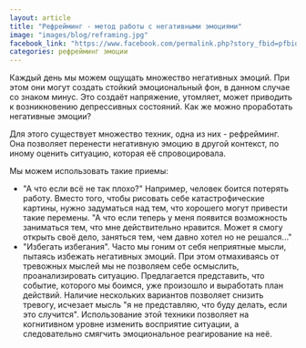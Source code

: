 ```yaml
---
layout: article
title: "Рефрейминг - метод работы с негативными эмоциями"
image: "images/blog/reframing.jpg"
facebook_link: "https://www.facebook.com/permalink.php?story_fbid=pfbid0FdbLz81pyg7iXsjQPsa2aVjhSqvp8wA4hEByWhXMo3KHN7n3Rprzr9rwjbQuZBbyl&id=100090928022478"
categories: рефрейминг эмоции
---
```


Каждый день мы можем ощущать множество негативных эмоций. При этом они могут создать стойкий эмоциональный фон, в данном случае со знаком минус. Это создаёт напряжение, утомляет, может приводить к возникновению депрессивных состояний.
Как же можно проработать негативные эмоции?

<!--more-->

Для этого существует множество техник, одна из них - рефрейминг. Она позволяет перенести негативную эмоцию в другой контекст, по иному оценить ситуацию, которая её спровоцировала.

Мы можем использовать такие приемы:
- "А что если всё не так плохо?"  Например, человек боится потерять работу. Вместо того, чтобы рисовать себе катастрофические картины, нужно задуматься над тем, что хорошего могут привести такие перемены. "А что если теперь у меня появится возможность заниматься тем, что мне действительно нравится. Может я смогу открыть своё дело, заняться тем, чем давно хотел но не решался..."
- "Избегать избегания". Часто мы гоним от себя неприятные мысли, пытаясь избежать негативных эмоций. При этом отмахиваясь от тревожных мыслей мы не позволяем себе осмыслить, проанализировать ситуацию. Предлагается представить, что событие, которого мы боимся, уже произошло и выработать план действий. Наличие нескольких вариантов позволяет снизить тревогу, исчезает мысль "я не представляю, что буду делать, если это случится".
Использование этой техники позволяет на когнитивном уровне изменить восприятие ситуации, а следовательно смягчить эмоциональное реагирование на неё.
